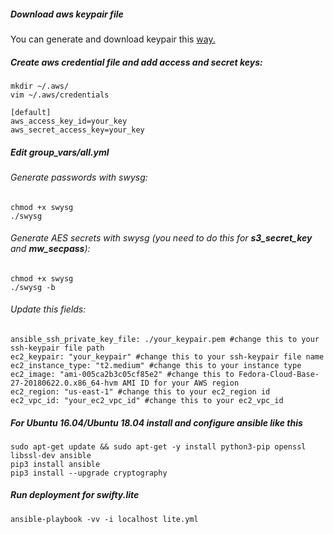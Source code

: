 
##### Download aws keypair file

You can generate and download keypair this [way.](https://docs.aws.amazon.com/AWSEC2/latest/UserGuide/ec2-key-pairs.html)

##### Create aws credential file and add access and secret keys:

```
mkdir ~/.aws/
vim ~/.aws/credentials

[default]
aws_access_key_id=your_key
aws_secret_access_key=your_key
```

##### Edit group_vars/all.yml

###### Generate passwords with swysg:

```
chmod +x swysg
./swysg
```

###### Generate AES secrets with swysg (you need to do this for **s3_secret_key** and **mw_secpass**):

```
chmod +x swysg
./swysg -b
```

###### Update this fields:

```
ansible_ssh_private_key_file: ./your_keypair.pem #change this to your ssh-keypair file path
ec2_keypair: "your_keypair" #change this to your ssh-keypair file name
ec2_instance_type: "t2.medium" #change this to your instance type
ec2_image: "ami-005ca2b3c05cf85e2" #change this to Fedora-Cloud-Base-27-20180622.0.x86_64-hvm AMI ID for your AWS region
ec2_region: "us-east-1" #change this to your ec2_region id
ec2_vpc_id: "your_ec2_vpc_id" #change this to your ec2_vpc_id
```

##### For Ubuntu 16.04/Ubuntu 18.04 install and configure ansible like this

```
sudo apt-get update && sudo apt-get -y install python3-pip openssl libssl-dev ansible
pip3 install ansible
pip3 install --upgrade cryptography
```

##### Run deployment for swifty.lite

```
ansible-playbook -vv -i localhost lite.yml
```
